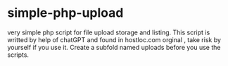 # simple-php-upload
very simple php script for file upload storage and listing.
This script is writted by help of chatGPT and found in hostloc.com orginal , take risk by yourself if you use it.
Create a subfold named uploads before you use the scripts.

